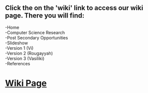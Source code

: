 <h2>Click the on the 'wiki' link to access our wiki page. There you will find: </h2> 

-Home <br>
-Computer Science Research <br>
-Post Secondary Opportunities<br>
-Slideshow<br>
-Version 1 (Vi)<br>
-Version 2 (Rougayyah)<br>
-Version 3 (Vasiliki)<br>
-References

# [Wiki Page](https://github.com/ICS3Uvrv/CodingChallenge/wiki)


 
